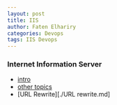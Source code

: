 ```yaml
---
layout: post
title: IIS
author: Faten Elhariry
categories: Devops
tags: IIS Devops
---
```



### Internet Information Server 
- [intro](./intro.md)
- [other topics](./defaultDocument.md)
- [URL Rewrite][./URL rewrite.md]
